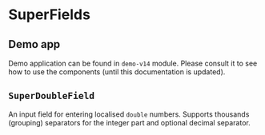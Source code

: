 # SuperFields

## Demo app

Demo application can be found in `demo-v14` module. Please consult it to see how to use the components (until this documentation is updated).

## `SuperDoubleField`

An input field for entering localised `double` numbers. Supports thousands (grouping) separators for the integer part and optional decimal separator.
